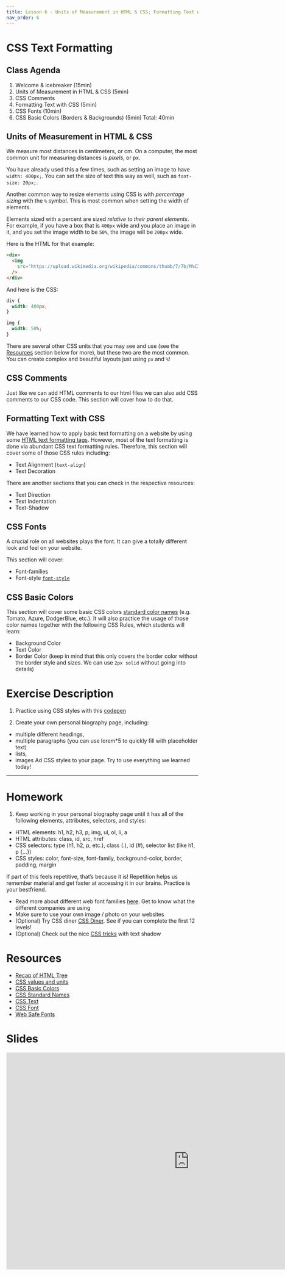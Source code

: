 ```yaml
---
title: Lesson 6 - Units of Measurement in HTML & CSS; Formatting Text with CSS; CSS Basic Colors
nav_order: 6
---
```


# CSS Text Formatting

## Class Agenda

1. Welcome & icebreaker (15min)
2. Units of Measurement in HTML & CSS (5min)
3. CSS Comments
4. Formatting Text with CSS (5min)
5. CSS Fonts (10min)
6. CSS Basic Colors (Borders & Backgrounds) (5min)
   Total: 40min

## Units of Measurement in HTML & CSS

We measure most distances in centimeters, or cm. On a computer, the most common unit for measuring distances is _pixels_, or px.

You have already used this a few times, such as setting an image to have `width: 400px;`. You can set the size of text this way as well, such as `font-size: 20px;`.

Another common way to resize elements using CSS is with _percentage sizing_ with the `%` symbol. This is most common when setting the width of elements.

Elements sized with a percent are sized _relative to their parent elements_. For example, if you have a box that is `400px` wide and you place an image in it, and you set the image width to be `50%`, the image will be `200px` wide.

Here is the HTML for that example:

```html
<div>
  <img
    src="https://upload.wikimedia.org/wikipedia/commons/thumb/7/7b/M%C3%BCnster%2C_Observantenkirche_--_2021_--_9112.jpg/2560px-M%C3%BCnster%2C_Observantenkirche_--_2021_--_9112.jpg"
  />
</div>
```

And here is the CSS:

```css
div {
  width: 400px;
}

img {
  width: 50%;
}
```

There are several other CSS units that you may see and use (see the [Resources](#resources) section below for more), but these two are the most common. You can create complex and beautiful layouts just using `px` and `%`!

## CSS Comments

Just like we can add HTML comments to our html files we can also add CSS comments to our CSS code. This section will cover how to do that.

## Formatting Text with CSS

We have learned how to apply basic text formatting on a website by using some [HTML text formatting tags](https://redi-school.github.io/berlin-html-and-css/lesson4/#3-html-text-styling-tags). However, most of the text formatting is done via abundant CSS text formatting rules. Therefore, this section will cover some of those CSS rules including:

- Text Alignment (`text-align`)
- Text Decoration

There are another sections that you can check in the respective resources:

- Text Direction
- Text Indentation
- Text-Shadow

## CSS Fonts

A crucial role on all websites plays the font. It can give a totally different look and feel on your website.

This section will cover:

- Font-families
- Font-style [`font-style`](https://www.w3schools.com/css/css_font_style.asp)

## CSS Basic Colors

This section will cover some basic CSS colors [standard color names](https://www.w3schools.com/colors/colors_names.asp) (e.g. Tomato, Azure, DodgerBlue, etc.). It will also practice the usage of those color names together with the following CSS Rules, which students will learn:

- Background Color
- Text Color
- Border Color (keep in mind that this only covers the border color without the border style and sizes. We can use `2px solid` without going into details)

# Exercise Description

1. Practice using CSS styles with this [codepen](https://codepen.io/redi-school/pen/bGxywzN)

2. Create your own personal biography page, including:

- multiple different headings,
- multiple paragraphs (you can use lorem\*5 to quickly fill with placeholder text)
- lists,
- images
  Ad CSS styles to your page. Try to use everything we learned today!

---

# Homework

1. Keep working in your personal biography page until it has all of the following elements, attributes, selectors, and styles:

- HTML elements: h1, h2, h3, p, img, ul, ol, li, a
- HTML attributes: class, id, src, href
- CSS selectors: type (h1, h2, p, etc.), class (.), id (#), selector list (like h1, p {...})
- CSS styles: color, font-size, font-family, background-color, border, padding, margin

If part of this feels repetitive, that’s because it is! Repetition helps us remember material and get faster at accessing it in our brains. Practice is your bestfriend.

- Read more about different web font families [here](https://www.hostinger.com/tutorials/best-html-web-fonts). Get to know what the different companies are using
- Make sure to use your own image / photo on your websites
- (Optional) Try CSS diner [CSS Diner](https://flukeout.github.io/). See if you can complete the first 12 levels!
- (Optional) Check out the nice [CSS tricks](https://css-tricks.com/almanac/properties/t/text-shadow/) with text shadow

# Resources

- [Recap of HTML Tree](http://web.simmons.edu/~grabiner/comm244/weekfour/document-tree.html)
- [CSS values and units](https://developer.mozilla.org/en-US/docs/Learn/CSS/Building_blocks/Values_and_units)
- [CSS Basic Colors](https://www.w3schools.com/css/css_colors.asp)
- [CSS Standard Names](https://www.w3schools.com/colors/colors_names.asp)
- [CSS Text](https://www.w3schools.com/css/css_text.asp)
- [CSS Font](https://www.w3schools.com/css/css_font.asp)
- [Web Safe Fonts](https://www.w3schools.com/css/css_font_websafe.asp)

# Slides

<iframe src="https://docs.google.com/presentation/d/10OmFwXbrmZFZ1n65YscQxQPJL4lfeH40EF2beaJr5Kg/edit" frameborder="0" width="960" height="569" allowfullscreen="true" mozallowfullscreen="true" webkitallowfullscreen="true"></iframe>
